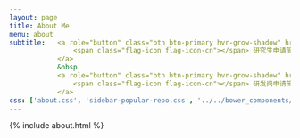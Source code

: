 ```yaml
---
layout: page
title: About Me
menu: about
subtitle:   <a role="button" class="btn btn-primary hvr-grow-shadow" href="/assets/files/CV_mfl_CH.pdf">
                <span class="flag-icon flag-icon-cn"></span> 研究生申请简历
            </a>
            &nbsp
            <a role="button" class="btn btn-primary hvr-grow-shadow" href="/assets/files/CV_mfl_CH2.pdf">
                <span class="flag-icon flag-icon-cn"></span> 研发岗申请简历
            </a>
css: ['about.css', 'sidebar-popular-repo.css', '../../bower_components/flag-icon-css/css/flag-icon.min.css']
---
```


{% include about.html %}
